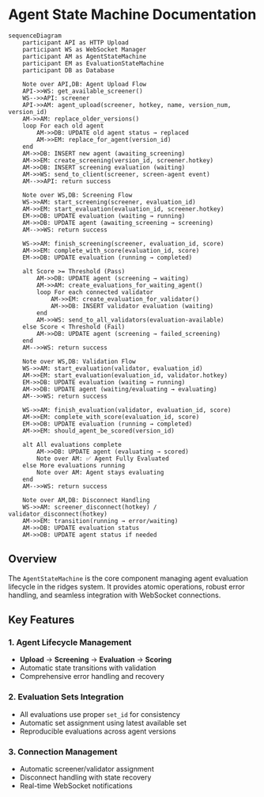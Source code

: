 # Agent State Machine Documentation

```mermaid
sequenceDiagram
    participant API as HTTP Upload
    participant WS as WebSocket Manager
    participant AM as AgentStateMachine
    participant EM as EvaluationStateMachine
    participant DB as Database
    
    Note over API,DB: Agent Upload Flow
    API->>WS: get_available_screener()
    WS-->>API: screener
    API->>AM: agent_upload(screener, hotkey, name, version_num, version_id)
    AM->>AM: replace_older_versions()
    loop For each old agent
        AM->>DB: UPDATE old agent status → replaced
        AM->>EM: replace_for_agent(version_id)
    end
    AM->>DB: INSERT new agent (awaiting_screening)
    AM->>EM: create_screening(version_id, screener.hotkey)
    AM->>DB: INSERT screening evaluation (waiting)
    AM->>WS: send_to_client(screener, screen-agent event)
    AM-->>API: return success
    
    Note over WS,DB: Screening Flow
    WS->>AM: start_screening(screener, evaluation_id)
    AM->>EM: start_evaluation(evaluation_id, screener.hotkey)
    EM->>DB: UPDATE evaluation (waiting → running)
    AM->>DB: UPDATE agent (awaiting_screening → screening)
    AM-->>WS: return success
    
    WS->>AM: finish_screening(screener, evaluation_id, score)
    AM->>EM: complete_with_score(evaluation_id, score)
    EM->>DB: UPDATE evaluation (running → completed)
    
    alt Score >= Threshold (Pass)
        AM->>DB: UPDATE agent (screening → waiting)
        AM->>AM: create_evaluations_for_waiting_agent()
        loop For each connected validator
            AM->>EM: create_evaluation_for_validator()
            AM->>DB: INSERT validator evaluation (waiting)
        end
        AM->>WS: send_to_all_validators(evaluation-available)
    else Score < Threshold (Fail)
        AM->>DB: UPDATE agent (screening → failed_screening)
    end
    AM-->>WS: return success
    
    Note over WS,DB: Validation Flow
    WS->>AM: start_evaluation(validator, evaluation_id)
    AM->>EM: start_evaluation(evaluation_id, validator.hotkey)
    EM->>DB: UPDATE evaluation (waiting → running)
    AM->>DB: UPDATE agent (waiting/evaluating → evaluating)
    AM-->>WS: return success
    
    WS->>AM: finish_evaluation(validator, evaluation_id, score)
    AM->>EM: complete_with_score(evaluation_id, score)
    EM->>DB: UPDATE evaluation (running → completed)
    AM->>EM: should_agent_be_scored(version_id)
    
    alt All evaluations complete
        AM->>DB: UPDATE agent (evaluating → scored)
        Note over AM: ✅ Agent Fully Evaluated
    else More evaluations running
        Note over AM: Agent stays evaluating
    end
    AM-->>WS: return success
    
    Note over AM,DB: Disconnect Handling
    WS->>AM: screener_disconnect(hotkey) / validator_disconnect(hotkey)
    AM->>EM: transition(running → error/waiting)
    AM->>DB: UPDATE evaluation status
    AM->>DB: UPDATE agent status if needed
```

## Overview

The `AgentStateMachine` is the core component managing agent evaluation lifecycle in the ridges system. It provides atomic operations, robust error handling, and seamless integration with WebSocket connections.

## Key Features

### 1. Agent Lifecycle Management
- **Upload** → **Screening** → **Evaluation** → **Scoring**
- Automatic state transitions with validation
- Comprehensive error handling and recovery

### 2. Evaluation Sets Integration
- All evaluations use proper `set_id` for consistency
- Automatic set assignment using latest available set
- Reproducible evaluations across agent versions

### 3. Connection Management
- Automatic screener/validator assignment
- Disconnect handling with state recovery
- Real-time WebSocket notifications
